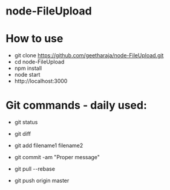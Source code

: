 # node-FileUpload

# How to use
 
- git clone https://github.com/geetharaja/node-FileUpload.git
- cd  node-FileUpload
- npm install
- node start
- http://localhost:3000

# Git commands - daily used:
- git status
- git diff

- git add filename1 filename2

- git commit -am "Proper message"
- git pull --rebase
- git push origin master

